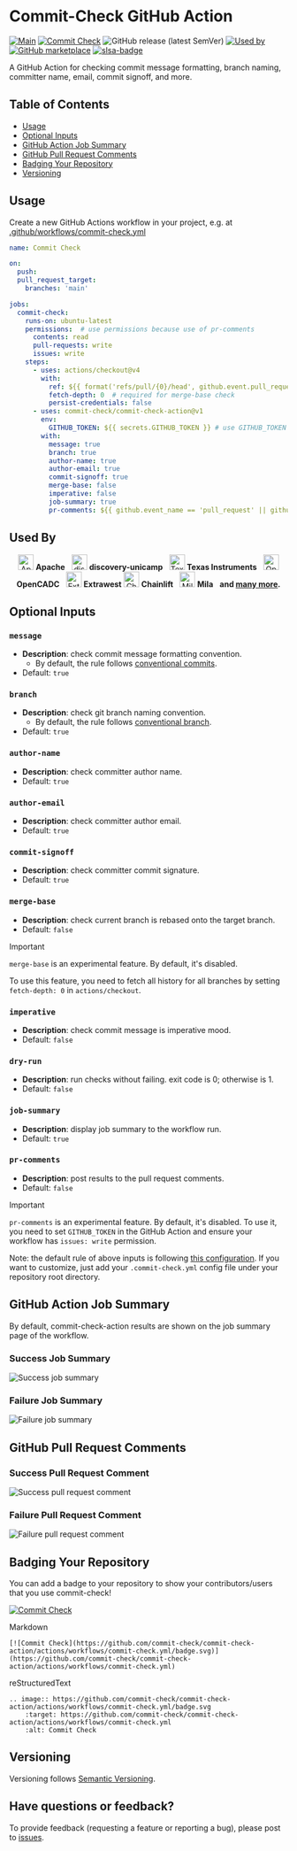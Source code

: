 # Commit-Check GitHub Action

[![Main](https://github.com/commit-check/commit-check-action/actions/workflows/main.yaml/badge.svg)](https://github.com/commit-check/commit-check-action/actions/workflows/main.yaml)
[![Commit Check](https://github.com/commit-check/commit-check-action/actions/workflows/commit-check.yml/badge.svg)](https://github.com/commit-check/commit-check-action/actions/workflows/commit-check.yml)
![GitHub release (latest SemVer)](https://img.shields.io/github/v/release/commit-check/commit-check-action)
[![Used by](https://img.shields.io/static/v1?label=Used%20by&message=67&color=informational&logo=slickpic)](https://github.com/commit-check/commit-check-action/network/dependents)<!-- used by badge -->
[![GitHub marketplace](https://img.shields.io/badge/Marketplace-commit--check--action-blue)](https://github.com/marketplace/actions/commit-check-action)
[![slsa-badge](https://slsa.dev/images/gh-badge-level3.svg)](https://github.com/commit-check/commit-check-action/blob/a2873ca0482dd505c93fb51861c953e82fd0a186/action.yml#L59-L69)

A GitHub Action for checking commit message formatting, branch naming, committer name, email, commit signoff, and more.

## Table of Contents

* [Usage](#usage)
* [Optional Inputs](#optional-inputs)
* [GitHub Action Job Summary](#github-action-job-summary)
* [GitHub Pull Request Comments](#github-pull-request-comments)
* [Badging Your Repository](#badging-your-repository)
* [Versioning](#versioning)

## Usage

Create a new GitHub Actions workflow in your project, e.g. at [.github/workflows/commit-check.yml](.github/workflows/commit-check.yml)

```yaml
name: Commit Check

on:
  push:
  pull_request_target:
    branches: 'main'

jobs:
  commit-check:
    runs-on: ubuntu-latest
    permissions:  # use permissions because use of pr-comments
      contents: read
      pull-requests: write
      issues: write
    steps:
      - uses: actions/checkout@v4
        with:
          ref: ${{ format('refs/pull/{0}/head', github.event.pull_request.number) }}  # checkout PR HEAD commit
          fetch-depth: 0  # required for merge-base check
          persist-credentials: false
      - uses: commit-check/commit-check-action@v1
        env:
          GITHUB_TOKEN: ${{ secrets.GITHUB_TOKEN }} # use GITHUB_TOKEN because use of pr-comments
        with:
          message: true
          branch: true
          author-name: true
          author-email: true
          commit-signoff: true
          merge-base: false
          imperative: false
          job-summary: true
          pr-comments: ${{ github.event_name == 'pull_request' || github.event_name == 'pull_request_target' }}
```

## Used By

<p align="center">
  <a href="https://github.com/apache"><img src="https://avatars.githubusercontent.com/u/47359?s=200&v=4" alt="Apache" width="28"/></a>
  <strong>Apache</strong>&nbsp;&nbsp;
  <a href="https://github.com/discovery-unicamp"><img src="https://avatars.githubusercontent.com/u/112810766?s=200&v=4" alt="discovery-unicamp" width="28"/></a>
  <strong>discovery-unicamp</strong>&nbsp;&nbsp;
  <a href="https://github.com/TexasInstruments"><img src="https://avatars.githubusercontent.com/u/24322022?s=200&v=4" alt="Texas Instruments" width="28"/></a>
  <strong>Texas Instruments</strong>&nbsp;&nbsp;
  <a href="https://github.com/opencadc"><img src="https://avatars.githubusercontent.com/u/13909060?s=200&v=4" alt="OpenCADC" width="28"/></a>
  <strong>OpenCADC</strong>&nbsp;&nbsp;
  <a href="https://github.com/extrawest"><img src="https://avatars.githubusercontent.com/u/39154663?s=200&v=4" alt="Extrawest" width="28"/></a>
  <strong>Extrawest</strong>
  <a href="https://github.com/Chainlift"><img src="https://avatars.githubusercontent.com/u/204404276?s=200&v=4" alt="Chainlift" width="28"/></a>
  <strong>Chainlift</strong>&nbsp;&nbsp;
  <a href="https://github.com/mila-iqia"><img src="https://avatars.githubusercontent.com/u/11724251?s=200&v=4" alt="Mila" width="28"/></a>
  <strong>Mila</strong>&nbsp;&nbsp;
  <strong> and <a href="https://github.com/commit-check/commit-check-action/network/dependents">many more</a>.</strong>
</p>

## Optional Inputs

### `message`

- **Description**: check commit message formatting convention.
  - By default, the rule follows [conventional commits](https://www.conventionalcommits.org/).
- Default: `true`

### `branch`

- **Description**: check git branch naming convention.
  - By default, the rule follows [conventional branch](https://conventional-branch.github.io/).
- Default: `true`

### `author-name`

- **Description**: check committer author name.
- Default: `true`

### `author-email`

- **Description**: check committer author email.
- Default: `true`

### `commit-signoff`

- **Description**: check committer commit signature.
- Default: `true`

### `merge-base`

- **Description**: check current branch is rebased onto the target branch.
- Default: `false`

> [!IMPORTANT]
> `merge-base` is an experimental feature. By default, it's disabled.
>
> To use this feature, you need to fetch all history for all branches by setting `fetch-depth: 0` in `actions/checkout`.

### `imperative`

- **Description**: check commit message is imperative mood.
- Default: `false`

### `dry-run`

- **Description**: run checks without failing. exit code is 0; otherwise is 1.
- Default: `false`

### `job-summary`

- **Description**: display job summary to the workflow run.
- Default: `true`

### `pr-comments`

- **Description**: post results to the pull request comments.
- Default: `false`

> [!IMPORTANT]
> `pr-comments` is an experimental feature. By default, it's disabled. To use it, you need to set `GITHUB_TOKEN` in the GitHub Action and ensure your workflow has `issues: write` permission.

Note: the default rule of above inputs is following [this configuration](https://github.com/commit-check/commit-check/blob/main/.commit-check.yml). If you want to customize, just add your `.commit-check.yml` config file under your repository root directory.

## GitHub Action Job Summary

By default, commit-check-action results are shown on the job summary page of the workflow.

### Success Job Summary

![Success job summary](https://github.com/commit-check/.github/blob/main/screenshot/success-job-summary.png)

### Failure Job Summary

![Failure job summary](https://github.com/commit-check/.github/blob/main/screenshot/failure-job-summary.png)

## GitHub Pull Request Comments

### Success Pull Request Comment

![Success pull request comment](https://github.com/commit-check/.github/blob/main/screenshot/success-pr-comments.png)

### Failure Pull Request Comment

![Failure pull request comment](https://github.com/commit-check/.github/blob/main/screenshot/failure-pr-comments.png)

## Badging Your Repository

You can add a badge to your repository to show your contributors/users that you use commit-check!

[![Commit Check](https://github.com/commit-check/commit-check-action/actions/workflows/commit-check.yml/badge.svg)](https://github.com/commit-check/commit-check-action/actions/workflows/commit-check.yml)

Markdown

```
[![Commit Check](https://github.com/commit-check/commit-check-action/actions/workflows/commit-check.yml/badge.svg)](https://github.com/commit-check/commit-check-action/actions/workflows/commit-check.yml)
```

reStructuredText

```
.. image:: https://github.com/commit-check/commit-check-action/actions/workflows/commit-check.yml/badge.svg
    :target: https://github.com/commit-check/commit-check-action/actions/workflows/commit-check.yml
    :alt: Commit Check
```


## Versioning

Versioning follows [Semantic Versioning](https://semver.org/).

## Have questions or feedback?

To provide feedback (requesting a feature or reporting a bug), please post to [issues](https://github.com/commit-check/commit-check/issues).
